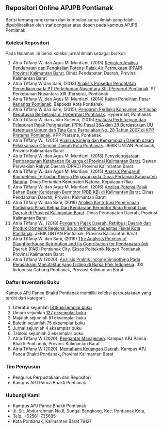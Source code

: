 ## Repositori Online APJPB Pontianak

Berisi tentang rangkuman dan kumpulan karya ilmiah yang telah dipublikasikan oleh staf pengajar atau dosen pada kampus APJPB Pontianak.

### Koleksi Repositori

Pada Halaman ini berisi koleksi jurnal ilmiah sebagai berikut:

1. Atria Tiffany W. dan Agus M. Murdiani, (2013) [Kegiatan Analisa Pendapatan dan Pengkajian Potensi Pajak Air Permukaan (PPAP) Provinsi Kalimantan Barat](https://drive.google.com/file/d/1WzWsupL4iF8J_nsH7A6u-OfRpheM4H_I/view?usp=sharing). Dinas Pendapatan Daerah, Provinsi Kalimantan Barat
2. Atria Tiffany W dan Sani, (2013) [Analisis Prosedur Pencatatan Persediaan pada PT Perkebunan Nusantara XIII (Persero) Pontianak](https://drive.google.com/file/d/1E-9GB6FyTO4vAuphA6U2Wu0GaX3l-E20/view?usp=sharing). PT Perkebunan Nusantara XIII (Persero), Pontianak
3. Atria Tiffany W. dan Agus M. Murdiani, (2014) [Kajian Penelitian Pasar Kenanga Pontianak](https://drive.google.com/file/d/1EKRBsYvj0cud6TwlYMBVxduNWlrTFFGq/view?usp=sharing). Bappeda Kota Pontianak
4. Atria Tiffany W dan Sani, (2015), [Pengaruh Perilaku Konsumen terhadap Keputusan Berbelanja di Hypermart Pontianak](https://drive.google.com/file/d/12yboqHdBRTX-2DaFbL1t1q7BV2rCRtz4/view?usp=sharing). Hypermart, Pontianak
5. Atria Tiffany W. dan Joko Suseno, (2015) [Evaluasi Perhitungan dan Pelaporan Pajak Penghasilan (PPh) Pasal 28A dan 29 Berdasarkan UU Ketentuan Umum dan Tata Cara Perpajakan No. 28 Tahun 2007 di KPP Pratama Pontianak](https://drive.google.com/file/d/1CzvUXb3gXQJsLGJTVACoub0fFCldIqDo/view?usp=sharing). KPP Pratama, Pontianak
6. Atria Tiffany W., (2015) [Analisis Kinerja dan Kemampuan Daerah dalam Pelaksanaan Otonomi Daerah Kota Pontianak](https://drive.google.com/file/d/1paPuJ5KOEJbdWJvTBqo44_Dnu4IG8eTT/view?usp=sharing). JEBIK UNTAN Pontianak, Provinsi Kalimantan Barat
7. Atria Tiffany W. dan Agus M. Murdiani, (2018) [Penyelenggaraan Pembangunan Ketahanan Keluarga di Provinsi Kalimantan Barat](https://drive.google.com/file/d/13FZJAu-shoO5VEeyvbK4wJNRgTuX6DNJ/view?usp=sharing). Dewan Perwakilan Rakyat Daerah (DPRD) Provinsi Kalimantan Barat
8. Atria Tiffany W. dan Agus M. Murdiani, (2015) [Analisis Pengaruh Kompetensi Terhadap Kinerja Pegawai pada Dinas Pertanian Kabupaten Natuna](https://drive.google.com/file/d/1Y8YzodriGAvo0RYhDBqLXT_8r3hEwh32/view?usp=sharing). Dinas Pertanian Kabupaten Natuna, Kepulauan Riau
9. Atria Tiffany W. dan Agus M. Murdiani, (2016) [Analisa Potensi Pajak Bahan Bakar Kendaraan Bermotor (PBB KB) di Kalimantan Barat](https://drive.google.com/file/d/1Dy02Tpy24UwllRRcSwwK2X4IQjRqj98e/view?usp=sharing). Dinas Pendapatan Daerah, Provinsi Kalimantan Barat
10. Atria Tiffany W. dan Sani, (2018) [Analisa Kontribusi Penerimaan Partisipasi Pihak Ketiga Dari Kendaraan Bermotor Roda Empat Luar Daerah di Provinsi Kalimantan Barat](https://drive.google.com/file/d/1FapCHWLAR9H4ZdIckXuWOV_FK3jFhBHZ/view?usp=sharing). Dinas Pendapatan Daerah, Provinsi Kalimantan Barat
11. Atria Tiffany W., (2018) [Pengaruh Pajak Daerah, Retribusi Daerah dan Produk Domestik Regional Bruto terhadap Kapasitas Fiskal Kota Pontianak](https://drive.google.com/file/d/1bmw9wgZ-nnoPMunf4QEtymif6_DLHeNw/view?usp=sharing). JEBIK UNTAN Pontianak, Provinsi Kalimantan Barat
12. Atria Tiffany W. dan Sani, (2019) [The Analysis Potency of Slaughterhouse Retribution and Its Contribution for Pendapatan Asli Daerah (PAD) Pontianak City](https://drive.google.com/file/d/1aq1B8jQma_ZdRIR-Oan4dNAJYYv6hi1V/view?usp=sharing). Eksos Politeknik Negeri Pontianak, Provinsi Kalimantan Barat
13. Atria Tiffany W (2020), [Analisis Praktik Income Smoothing Pada Perusahaan Manufaktur yang Listing di Bursa Efek Indonesia](https://drive.google.com/file/d/1IT8t9a_l4yZtYZ7I_mY3Fsfdc74uTtxw/view?usp=sharing). IDX Indonesia Cabang Pontianak, Provinsi Kalimantan Barat

### Daftar Inventaris Buku

Kampus APJ Panca Bhakti Pontianak memiliki koleksi perpustakaan yang terdiri dari kategori:
1. Literatur sejumlah [1819 eksemplar buku](https://drive.google.com/file/d/1M9z6E81wwW4BLVPnFU-YZAE4p1yOQpWe/view?usp=sharing)
2. Umum sejumlah [127 eksemplar buku](https://drive.google.com/file/d/1M9z6E81wwW4BLVPnFU-YZAE4p1yOQpWe/view?usp=sharing)
3. Majalah sejumlah 81 eksemplar buku
4. Buletin sejumlah 75 eksemplar buku
5. Jurnal sejumlah 4 eksemplar buku
6. Tabloid sejumlah 2 eksemplar buku
7. Atria Tiffany W (2020), [Pengantar Manajemen](https://drive.google.com/file/d/1DwsVG2IzNF1tH32ebNnr1WjWallKADjc/view?usp=sharing). Kampus APJ Panca Bhakti Pontianak, Provinsi Kalimantan Barat
8. Atria Tiffany W (2020), [Memahami Keuangan Daerah](https://drive.google.com/file/d/1oPK36aPX-xpEGRPu37vaTABR6GxzrPNR/view?usp=sharing). Kampus APJ Panca Bhakti Pontianak, Provinsi Kalimantan Barat

### Tim Penyusun

- Pengurus Perpustakaan dan Repositori
- Kampus APJ Panca Bhakti Pontianak

### Hubungi Kami

- Kampus APJ Panca Bhakti Pontianak
- Jl. Slt. Abdurrahman No.8, Sungai Bangkong, Kec. Pontianak Kota,
- Telp. +62561-735695
- Kota Pontianak, Kalimantan Barat 78121
